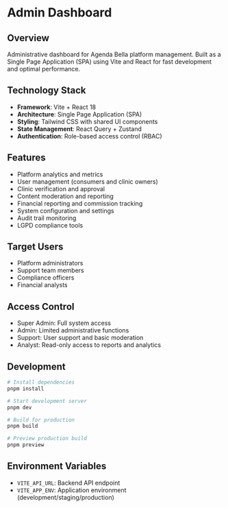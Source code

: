 # Admin Dashboard

## Overview
Administrative dashboard for Agenda Bella platform management. Built as a Single Page Application (SPA) using Vite and React for fast development and optimal performance.

## Technology Stack
- **Framework**: Vite + React 18
- **Architecture**: Single Page Application (SPA)
- **Styling**: Tailwind CSS with shared UI components
- **State Management**: React Query + Zustand
- **Authentication**: Role-based access control (RBAC)

## Features
- Platform analytics and metrics
- User management (consumers and clinic owners)
- Clinic verification and approval
- Content moderation and reporting
- Financial reporting and commission tracking
- System configuration and settings
- Audit trail monitoring
- LGPD compliance tools

## Target Users
- Platform administrators
- Support team members
- Compliance officers
- Financial analysts

## Access Control
- Super Admin: Full system access
- Admin: Limited administrative functions
- Support: User support and basic moderation
- Analyst: Read-only access to reports and analytics

## Development
```bash
# Install dependencies
pnpm install

# Start development server
pnpm dev

# Build for production
pnpm build

# Preview production build
pnpm preview
```

## Environment Variables
- `VITE_API_URL`: Backend API endpoint
- `VITE_APP_ENV`: Application environment (development/staging/production)